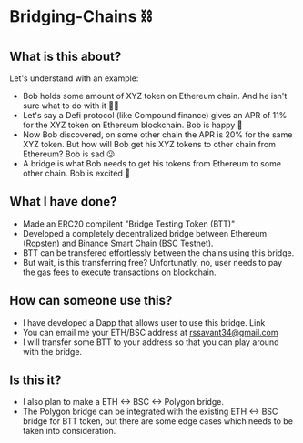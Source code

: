 # Bridging-Chains ⛓

## What is this about?
Let's understand with an example: <br>
- Bob holds some amount of XYZ token on Ethereum chain. And he isn't sure what to do with it 🤷‍♂️ 
- Let's say a Defi protocol (like Compound finance) gives an APR of 11% for the XYZ token on Ethereum blockchain. Bob is happy 🤑
- Now Bob discovered, on some other chain the APR is 20% for the same XYZ token. But how will Bob get his XYZ tokens to other chain from Ethereum? Bob is sad 😕
- A bridge is what Bob needs to get his tokens from Ethereum to some other chain. Bob is excited 🥳

## What I have done?
- Made an ERC20 compilent "Bridge Testing Token (BTT)"
- Developed a completely decentralized bridge between Ethereum (Ropsten) and Binance Smart Chain (BSC Testnet).
- BTT can be transfered effortlessly between the chains using this bridge.
- But wait, is this transferring free? Unfortunatly, no, user needs to pay the gas fees to execute transactions on blockchain.

## How can someone use this? 
- I have developed a Dapp that allows user to use this bridge. Link
- You can email me your ETH/BSC address at rssavant34@gmail.com
- I will transfer some BTT to your address so that you can play around with the bridge. 

## Is this it?
- I also plan to make a ETH <-> BSC <-> Polygon bridge.
- The Polygon bridge can be integrated with the existing ETH <-> BSC bridge for BTT token, but there are some edge cases which needs to be taken into consideration.